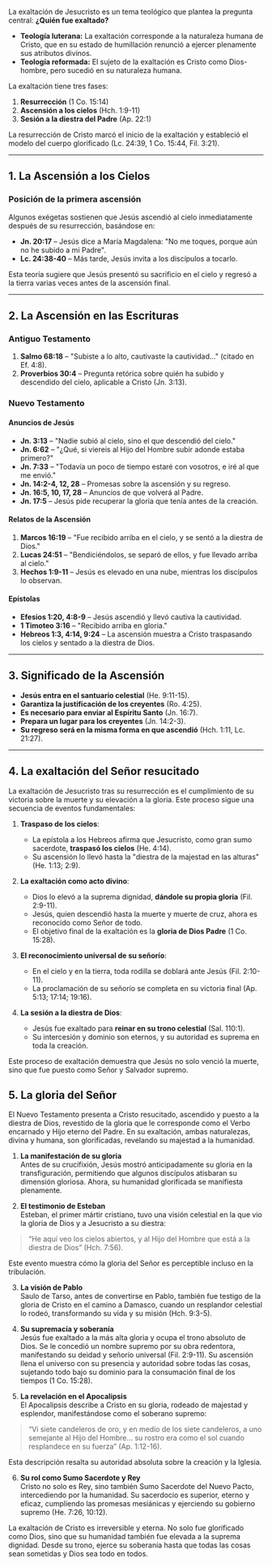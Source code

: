 
La exaltación de Jesucristo es un tema teológico que plantea la pregunta central: **¿Quién fue exaltado?**  
- **Teología luterana:** La exaltación corresponde a la naturaleza humana de Cristo, que en su estado de humillación renunció a ejercer plenamente sus atributos divinos.  
- **Teología reformada:** El sujeto de la exaltación es Cristo como Dios-hombre, pero sucedió en su naturaleza humana.

La exaltación tiene tres fases:  
1. **Resurrección** (1 Co. 15:14)  
2. **Ascensión a los cielos** (Hch. 1:9-11)  
3. **Sesión a la diestra del Padre** (Ap. 22:1)

La resurrección de Cristo marcó el inicio de la exaltación y estableció el modelo del cuerpo glorificado (Lc. 24:39, 1 Co. 15:44, Fil. 3:21).

---

## **1. La Ascensión a los Cielos**
### **Posición de la primera ascensión**
Algunos exégetas sostienen que Jesús ascendió al cielo inmediatamente después de su resurrección, basándose en:  
- **Jn. 20:17** – Jesús dice a María Magdalena: "No me toques, porque aún no he subido a mi Padre".  
- **Lc. 24:38-40** – Más tarde, Jesús invita a los discípulos a tocarlo.  

Esta teoría sugiere que Jesús presentó su sacrificio en el cielo y regresó a la tierra varias veces antes de la ascensión final.

---

## **2. La Ascensión en las Escrituras**
### **Antiguo Testamento**
1. **Salmo 68:18** – "Subiste a lo alto, cautivaste la cautividad..." (citado en Ef. 4:8).  
2. **Proverbios 30:4** – Pregunta retórica sobre quién ha subido y descendido del cielo, aplicable a Cristo (Jn. 3:13).

### **Nuevo Testamento**
#### **Anuncios de Jesús**
- **Jn. 3:13** – "Nadie subió al cielo, sino el que descendió del cielo."  
- **Jn. 6:62** – "¿Qué, si viereis al Hijo del Hombre subir adonde estaba primero?"  
- **Jn. 7:33** – "Todavía un poco de tiempo estaré con vosotros, e iré al que me envió."  
- **Jn. 14:2-4, 12, 28** – Promesas sobre la ascensión y su regreso.  
- **Jn. 16:5, 10, 17, 28** – Anuncios de que volverá al Padre.  
- **Jn. 17:5** – Jesús pide recuperar la gloria que tenía antes de la creación.

#### **Relatos de la Ascensión**
1. **Marcos 16:19** – "Fue recibido arriba en el cielo, y se sentó a la diestra de Dios."  
2. **Lucas 24:51** – "Bendiciéndolos, se separó de ellos, y fue llevado arriba al cielo."  
3. **Hechos 1:9-11** – Jesús es elevado en una nube, mientras los discípulos lo observan.  

#### **Epístolas**
- **Efesios 1:20, 4:8-9** – Jesús ascendió y llevó cautiva la cautividad.  
- **1 Timoteo 3:16** – "Recibido arriba en gloria."  
- **Hebreos 1:3, 4:14, 9:24** – La ascensión muestra a Cristo traspasando los cielos y sentado a la diestra de Dios.  

---

## **3. Significado de la Ascensión**
- **Jesús entra en el santuario celestial** (He. 9:11-15).  
- **Garantiza la justificación de los creyentes** (Ro. 4:25).  
- **Es necesario para enviar al Espíritu Santo** (Jn. 16:7).  
- **Prepara un lugar para los creyentes** (Jn. 14:2-3).  
- **Su regreso será en la misma forma en que ascendió** (Hch. 1:11, Lc. 21:27).  

---

## **4. La exaltación del Señor resucitado**  

La exaltación de Jesucristo tras su resurrección es el cumplimiento de su victoria sobre la muerte y su elevación a la gloria. Este proceso sigue una secuencia de eventos fundamentales:  

1. **Traspaso de los cielos**:  
   - La epístola a los Hebreos afirma que Jesucristo, como gran sumo sacerdote, **traspasó los cielos** (He. 4:14).  
   - Su ascensión lo llevó hasta la "diestra de la majestad en las alturas" (He. 1:13; 2:9).  

2. **La exaltación como acto divino**:  
   - Dios lo elevó a la suprema dignidad, **dándole su propia gloria** (Fil. 2:9-11).  
   - Jesús, quien descendió hasta la muerte y muerte de cruz, ahora es reconocido como Señor de todo.  
   - El objetivo final de la exaltación es la **gloria de Dios Padre** (1 Co. 15:28).  

3. **El reconocimiento universal de su señorío**:  
   - En el cielo y en la tierra, toda rodilla se doblará ante Jesús (Fil. 2:10-11).  
   - La proclamación de su señorío se completa en su victoria final (Ap. 5:13; 17:14; 19:16).  

4. **La sesión a la diestra de Dios**:  
   - Jesús fue exaltado para **reinar en su trono celestial** (Sal. 110:1).  
   - Su intercesión y dominio son eternos, y su autoridad es suprema en toda la creación.  

Este proceso de exaltación demuestra que Jesús no solo venció la muerte, sino que fue puesto como Señor y Salvador supremo.

## **5. La gloria del Señor**  

El Nuevo Testamento presenta a Cristo resucitado, ascendido y puesto a la diestra de Dios, revestido de la gloria que le corresponde como el Verbo encarnado y Hijo eterno del Padre. En su exaltación, ambas naturalezas, divina y humana, son glorificadas, revelando su majestad a la humanidad.  
1. **La manifestación de su gloria**  
Antes de su crucifixión, Jesús mostró anticipadamente su gloria en la transfiguración, permitiendo que algunos discípulos atisbaran su dimensión gloriosa. Ahora, su humanidad glorificada se manifiesta plenamente.  

2. **El testimonio de Esteban**  
Esteban, el primer mártir cristiano, tuvo una visión celestial en la que vio la gloria de Dios y a Jesucristo a su diestra:  
> “He aquí veo los cielos abiertos, y al Hijo del Hombre que está a la diestra de Dios” (Hch. 7:56).  

Este evento muestra cómo la gloria del Señor es perceptible incluso en la tribulación.  

3. **La visión de Pablo**  
Saulo de Tarso, antes de convertirse en Pablo, también fue testigo de la gloria de Cristo en el camino a Damasco, cuando un resplandor celestial lo rodeó, transformando su vida y su misión (Hch. 9:3-5).  

4. **Su supremacía y soberanía**  
Jesús fue exaltado a la más alta gloria y ocupa el trono absoluto de Dios. Se le concedió un nombre supremo por su obra redentora, manifestando su deidad y señorío universal (Fil. 2:9-11). Su ascensión llena el universo con su presencia y autoridad sobre todas las cosas, sujetando todo bajo su dominio para la consumación final de los tiempos (1 Co. 15:28).  

5. **La revelación en el Apocalipsis**  
El Apocalipsis describe a Cristo en su gloria, rodeado de majestad y esplendor, manifestándose como el soberano supremo:  
> “Vi siete candeleros de oro, y en medio de los siete candeleros, a uno semejante al Hijo del Hombre… su rostro era como el sol cuando resplandece en su fuerza” (Ap. 1:12-16).  

Esta descripción resalta su autoridad absoluta sobre la creación y la Iglesia.  

6. **Su rol como Sumo Sacerdote y Rey**  
Cristo no solo es Rey, sino también Sumo Sacerdote del Nuevo Pacto, intercediendo por la humanidad. Su sacerdocio es superior, eterno y eficaz, cumpliendo las promesas mesiánicas y ejerciendo su gobierno supremo (He. 7:26, 10:12).  

La exaltación de Cristo es irreversible y eterna. No solo fue glorificado como Dios, sino que su humanidad también fue elevada a la suprema dignidad. Desde su trono, ejerce su soberanía hasta que todas las cosas sean sometidas y Dios sea todo en todos.
